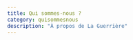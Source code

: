 ```yaml
---
title: Qui sommes-nous ?
category: quisommesnous
description: "À propos de La Guerrière"
---
```

